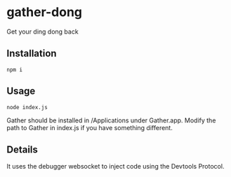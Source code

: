 # gather-dong

Get your ding dong back

## Installation

```
npm i
```

## Usage 

```
node index.js
```

Gather should be installed in /Applications under Gather.app. Modify the path to Gather in index.js if you have something different.

## Details

It uses the debugger websocket to inject code using the Devtools Protocol.